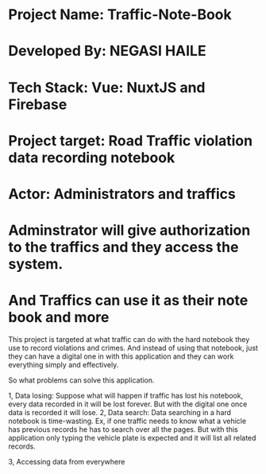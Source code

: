# Project Name: Traffic-Note-Book

# Developed By: NEGASI HAILE

# Tech Stack: Vue: NuxtJS and Firebase

# Project target: Road Traffic violation data recording notebook

# Actor: Administrators and traffics

# Adminstrator will give authorization to the traffics and they access the system.
# And Traffics can use it as their note book and more

This project is targeted at what traffic can do with the hard notebook they use to record violations and crimes. And instead of using that notebook, just they can have a digital one in with this application and they can work everything simply and effectively.

So what problems can solve this application.

1, Data losing: Suppose what will happen if traffic has lost his notebook, every data recorded in it will be lost forever. But with the digital one once data is recorded it will lose.
2, Data search: Data searching in a hard notebook is time-wasting. Ex, if one traffic needs to know what a vehicle has previous records he has to search over all the pages. But with this application only typing the vehicle plate is expected and it will list all related records.
 
3,  Accessing data from everywhere



